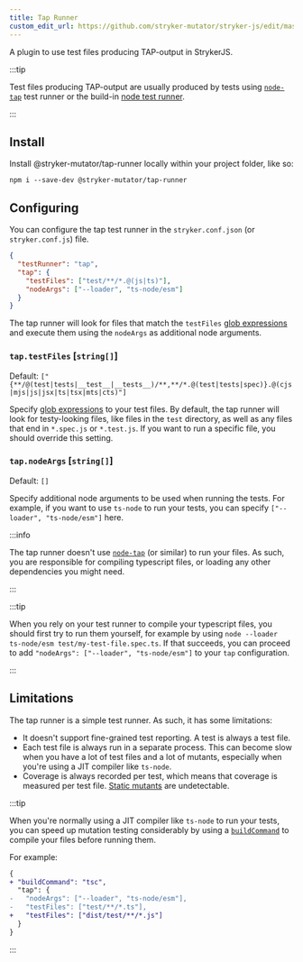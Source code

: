 ```yaml
---
title: Tap Runner
custom_edit_url: https://github.com/stryker-mutator/stryker-js/edit/master/docs/tap-runner.md
---
```


A plugin to use test files producing TAP-output in StrykerJS.

:::tip

Test files producing TAP-output are usually produced by tests using [`node-tap`](https://node-tap.org/) test runner or the build-in [node test runner](https://nodejs.org/api/test.html).

:::

## Install

Install @stryker-mutator/tap-runner locally within your project folder, like so:

```shell
npm i --save-dev @stryker-mutator/tap-runner
```

## Configuring

You can configure the tap test runner in the `stryker.conf.json` (or `stryker.conf.js`) file.

```json
{
  "testRunner": "tap",
  "tap": {
    "testFiles": ["test/**/*.@(js|ts)"],
    "nodeArgs": ["--loader", "ts-node/esm"]
  }
}
```

The tap runner will look for files that match the `testFiles` [glob expressions](./config-file.md/#glob-patterns) and execute them using the `nodeArgs` as additional node arguments.

### `tap.testFiles` [`string[]`]

Default: `["{**/@(test|tests|__test__|__tests__)/**,**/*.@(test|tests|spec)}.@(cjs|mjs|js|jsx|ts|tsx|mts|cts)"]`

Specify [glob expressions](./config-file.md/#glob-patterns) to your test files. By default, the tap runner will look for testy-looking files, like files in the `test` directory, as well as any files that end in `*.spec.js` or `*.test.js`. If you want to run a specific file, you should override this setting.

### `tap.nodeArgs` [`string[]`]

Default: `[]`

Specify additional node arguments to be used when running the tests. For example, if you want to use `ts-node` to run your tests, you can specify `["--loader", "ts-node/esm"]` here.

:::info

The tap runner doesn't use [`node-tap`](https://node-tap.org/) (or similar) to run your files. As such, you are responsible for compiling typescript files, or loading any other dependencies you might need.

:::

:::tip

When you rely on your test runner to compile your typescript files, you should first try to run them yourself, for example by using `node --loader ts-node/esm test/my-test-file.spec.ts`. If that succeeds, you can proceed to add `"nodeArgs": ["--loader", "ts-node/esm"]` to your `tap` configuration.

:::

## Limitations

The tap runner is a simple test runner. As such, it has some limitations:

- It doesn't support fine-grained test reporting. A test is always a test file.
- Each test file is always run in a separate process. This can become slow when you have a lot of test files and a lot of mutants, especially when you're using a JIT compiler like `ts-node`.
- Coverage is always recorded per test, which means that coverage is measured per test file. [Static mutants](../mutation-testing-elements/static-mutants.md) are undetectable.

:::tip

When you're normally using a JIT compiler like `ts-node` to run your tests, you can speed up mutation testing considerably by using a [`buildCommand`](./configuration.md#buildcommand-string) to compile your files before running them. 

For example:

```diff
{
+ "buildCommand": "tsc",
  "tap": {
-   "nodeArgs": ["--loader", "ts-node/esm"],
-   "testFiles": ["test/**/*.ts"],
+   "testFiles": ["dist/test/**/*.js"]
  }
}
```

:::